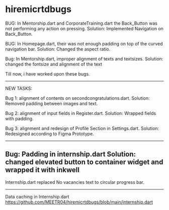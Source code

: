 # hiremicrtdbugs
BUG: In Mentorship.dart and CorporateTraining.dart the Back_Button was not performing any action on pressing.
Solution: Implemented Navigation on Back_Button.

BUG: In Homepage.dart, their was not enough padding on top of the curved navigation bar.
Solution: Changed the aspect ratio.

Bug: In Mentorship.dart, improper alignment of texts and textsizes.
Solution: changed the fontsize and alignment of the text

Till now, i have worked upon these bugs.

-------------------------

NEW TASKS:

Bug 1: alignment of contents on secondcongratulations.dart.
Solution: Removed padding between images and text.

Bug 2: alignment of input fields in Register.dart.
Solution: Wrapped fields with padding.

Bug 3: alignment and redesign of Profile Section in Settings.dart.
Solution: Redesigned according to Figma Prototype.

-----------------------
Bug: Padding in internship.dart
Solution: changed elevated button to container widget and wrapped it with inkwell
---------------------------
Internship.dart
replaced No vacancies text to circular progress bar.

---------------------------------------------------------------

Data caching in Internship.dart https://github.com/MEETR04/hiremicrtdbugs/blob/main/internship.dart

